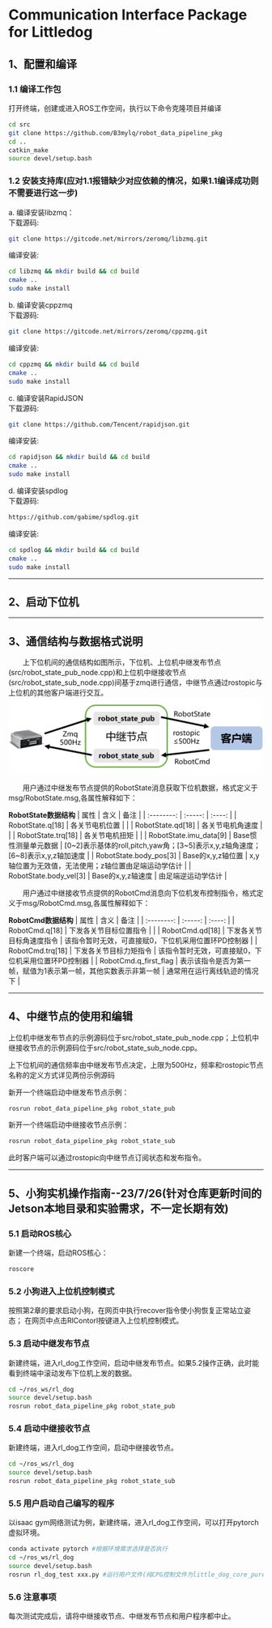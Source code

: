 # Communication Interface Package for Littledog

## 1、配置和编译
### 1.1 编译工作包
打开终端，创建或进入ROS工作空间，执行以下命令克隆项目并编译
```bash
cd src
git clone https://github.com/B3mylq/robot_data_pipeline_pkg
cd ..
catkin_make
source devel/setup.bash
```

### 1.2 安装支持库(应对1.1报错缺少对应依赖的情况，如果1.1编译成功则不需要进行这一步) 
a. 编译安装libzmq：\
下载源码: 
```bash 
git clone https://gitcode.net/mirrors/zeromq/libzmq.git
```
编译安装: 
```bash
cd libzmq && mkdir build && cd build
cmake ..
sudo make install
```
b. 编译安装cppzmq \
下载源码: 
```bash 
git clone https://gitcode.net/mirrors/zeromq/cppzmq.git
```
编译安装: 
```bash
cd cppzmq && mkdir build && cd build
cmake ..
sudo make install
```
c. 编译安装RapidJSON\
下载源码: 
```bash 
git clone https://github.com/Tencent/rapidjson.git
```
编译安装: 
```bash
cd rapidjson && mkdir build && cd build
cmake ..
sudo make install
```
d. 编译安装spdlog\
下载源码: 
```bash 
https://github.com/gabime/spdlog.git
```
编译安装: 
```bash
cd spdlog && mkdir build && cd build
cmake ..
sudo make install
```

---
## 2、启动下位机
---
## 3、通信结构与数据格式说明
&emsp;&emsp;上下位机间的通信结构如图所示，下位机、上位机中继发布节点(src/robot_state_pub_node.cpp)和上位机中继接收节点(src/robot_state_sub_node.cpp)间基于zmq进行通信，中继节点通过rostopic与上位机的其他客户端进行交互。
![](https://github.com/B3mylq/robot_data_pipeline_pkg/blob/main/img/communication_structure.png)

&emsp;&emsp;用户通过中继发布节点提供的RobotState消息获取下位机数据，格式定义于msg/RobotState.msg,各属性解释如下：

__RobotState数据结构__
| 属性        | 含义   |  备注  |
| :--------:   | :-----:  | :----:  |
| RobotState.q[18]     | 各关节电机位置 |        |
| RobotState.qd[18]     |   各关节电机角速度   |      | 
| RobotState.trq[18]  |    各关节电机扭矩    |    | 
|  RobotState.imu_data[9] |    Base惯性测量单元数据    |  [0~2]表示基体的roll,pitch,yaw角；[3~5]表示x,y,z轴角速度；[6~8]表示x,y,z轴加速度  |
| RobotState.body_pos[3]  |    Base的x,y,z轴位置    |  x,y轴位置为无效值，无法使用；z轴位置由足端运动学估计  |
| RobotState.body_vel[3]  |    Base的x,y,z轴速度    |  由足端逆运动学估计  |

&emsp;&emsp;用户通过中继接收节点提供的RobotCmd消息向下位机发布控制指令，格式定义于msg/RobotCmd.msg,各属性解释如下：

__RobotCmd数据结构__
| 属性        | 含义   |  备注  |
| :--------:   | :-----:  | :----:  |
| RobotCmd.q[18]     | 下发各关节目标位置指令 |        |
| RobotCmd.qd[18]     |   下发各关节目标角速度指令   |   该指令暂时无效，可直接赋0，下位机采用位置环PD控制器   | 
| RobotCmd.trq[18]  |    下发各关节目标力矩指令    |  该指令暂时无效，可直接赋0，下位机采用位置环PD控制器  | 
| RobotCmd.q_first_flag  |   表示该指令是否为第一帧，赋值为1表示第一帧，其他实数表示非第一帧   |  通常用在运行离线轨迹的情况下  | 

---
## 4、中继节点的使用和编辑
上位机中继发布节点的示例源码位于src/robot_state_pub_node.cpp；上位机中继接收节点的示例源码位于src/robot_state_sub_node.cpp。

上下位机间的通信频率由中继发布节点决定，上限为500Hz，频率和rostopic节点名称的定义方式详见两份示例源码

新开一个终端启动中继发布节点示例：
```bash 
rosrun robot_data_pipeline_pkg robot_state_pub
```
新开一个终端启动中继接收节点示例：
```bash 
rosrun robot_data_pipeline_pkg robot_state_sub
```

此时客户端可以通过rostopic向中继节点订阅状态和发布指令。

---
## 5、小狗实机操作指南--23/7/26(针对仓库更新时间的Jetson本地目录和实验需求，不一定长期有效)
### 5.1 启动ROS核心
新建一个终端，启动ROS核心：
```bash 
roscore
```
### 5.2 小狗进入上位机控制模式
按照第2章的要求启动小狗，在网页中执行recover指令使小狗恢复正常站立姿态；
在网页中点击RlContorl按键进入上位机控制模式。
### 5.3 启动中继发布节点
新建终端，进入rl_dog工作空间，启动中继发布节点。如果5.2操作正确，此时能看到终端中滚动发布下位机上发的数据。
```bash 
cd ~/ros_ws/rl_dog
source devel/setup.bash
rosrun robot_data_pipeline_pkg robot_state_pub
```
### 5.4 启动中继接收节点
新建终端，进入rl_dog工作空间，启动中继接收节点。
```bash 
cd ~/ros_ws/rl_dog
source devel/setup.bash
rosrun robot_data_pipeline_pkg robot_state_sub
```
### 5.5 用户启动自己编写的程序
以isaac gym网络测试为例，新建终端，进入rl_dog工作空间，可以打开pytorch虚拟环境。
```bash 
conda activate pytorch #根据环境需求选择是否执行
cd ~/ros_ws/rl_dog
source devel/setup.bash
rosrun rl_dog_test xxx.py #运行用户文件(纯CPG控制文件为little_dog_core_pureCPG.py)
```
### 5.6 注意事项
每次测试完成后，请将中继接收节点、中继发布节点和用户程序都中止。